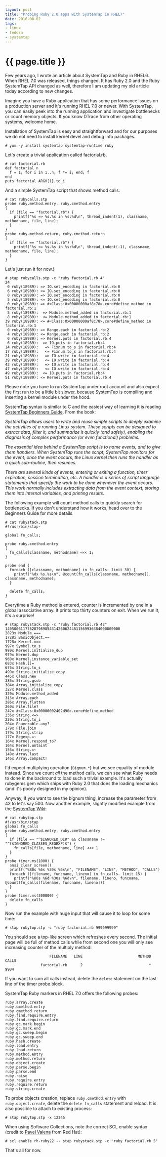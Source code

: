 ```yaml
---
layout: post
title: "Probing Ruby 2.0 apps with SystemTap in RHEL7"
date: 2016-08-02
tags:
- linux
- fedora
- systemtap
---
```

{{ page.title }}
================

Few years ago, I wrote an article about SystemTap and Ruby in RHEL6. When RHEL
7.0 was released, things changed. It has Ruby 2.0 and the Ruby SystemTap API
changed as well, therefore I am updating my old article today according to new
changes.

Imagine you have a Ruby application that has some performance issues on a
production server and it's running RHEL 7.0 or newer. With SystemTap, you can
easily peek into the running application and investigate bottlenecks or count
memory objects. If you know DTrace from other operating systems, welcome home.

Installation of SystemTap is easy and straightforward and for our purposes we
do not need to install kernel devel and debug info packages.

    # yum -y install systemtap systemtap-runtime ruby

Let's create a trivial application called factorial.rb.

    # cat factorial.rb
    def factorial n
      f = 1; for i in 1..n; f *= i; end; f
    end
    puts factorial ARGV[1].to_i

And a simple SystemTap script that shows method calls:

    # cat rubycalls.stp
    probe ruby.method.entry, ruby.cmethod.entry
    {
      if (file == "factorial.rb") {
        printf("%s => %s.%s in %s:%d\n", thread_indent(1), classname, methodname, file, line);
      }
    }
    probe ruby.method.return, ruby.cmethod.return
    {
      if (file == "factorial.rb") {
        printf("%s <= %s.%s in %s:%d\n", thread_indent(-1), classname, methodname, file, line);
      }
    }

Let's just run it for now.)

    # stap rubycalls.stp -c "ruby factorial.rb 4"
    24
     0 ruby(18989): => IO.set_encoding in factorial.rb:0
     6 ruby(18989): <= IO.set_encoding in factorial.rb:0
     0 ruby(18989): => IO.set_encoding in factorial.rb:0
     5 ruby(18989): <= IO.set_encoding in factorial.rb:0
     0 ruby(18989): => #<Class:0x00000000af8c78>.core#define_method in factorial.rb:1
     5 ruby(18989):  => Module.method_added in factorial.rb:1
     8 ruby(18989):  <= Module.method_added in factorial.rb:1
    39 ruby(18989): <= #<Class:0x00000000af8c78>.core#define_method in factorial.rb:1
     0 ruby(18989): => Range.each in factorial.rb:2
     4 ruby(18989): <= Range.each in factorial.rb:2
     0 ruby(18989): => Kernel.puts in factorial.rb:4
     6 ruby(18989):  => IO.puts in factorial.rb:4
    14 ruby(18989):   => Fixnum.to_s in factorial.rb:4
    17 ruby(18989):   <= Fixnum.to_s in factorial.rb:4
    21 ruby(18989):   => IO.write in factorial.rb:4
    39 ruby(18989):   <= IO.write in factorial.rb:4
    42 ruby(18989):   => IO.write in factorial.rb:4
    47 ruby(18989):   <= IO.write in factorial.rb:4
    49 ruby(18989):  <= IO.puts in factorial.rb:4
    51 ruby(18989): <= Kernel.puts in factorial.rb:4

Please note you have to run SystemTap under root account and also expect the
first run to be a little bit slower, because SystemTap is compiling and
inserting a kernel module under the hood.

SystemTap syntax is similar to C and the easiest way of learning it is reading [SystemTap Beginners Guide](https://access.redhat.com/documentation/en-US/Red_Hat_Enterprise_Linux/7/html/SystemTap_Beginners_Guide/). From the book:

*SystemTap allows users to write and reuse simple scripts to deeply examine the
activities of a running Linux system. These scripts can be designed to extract
data, filter it, and summarize it quickly (and safely), enabling the diagnosis
of complex performance (or even functional) problems.*

*The essential idea behind a SystemTap script is to name events, and to give
them handlers. When SystemTap runs the script, SystemTap monitors for the
event; once the event occurs, the Linux kernel then runs the handler as a quick
sub-routine, then resumes.*

*There are several kinds of events; entering or exiting a function, timer
expiration, session termination, etc. A handler is a series of script language
statements that specify the work to be done whenever the event occurs. This
work normally includes extracting data from the event context, storing them
into internal variables, and printing results.*

The following example will count method calls to quickly search for
bottlenecks. If you don't understand how it works, head over to the Beginners
Guide for more details.

    # cat rubystack.stp
    #!/usr/bin/stap·

    global fn_calls;

    probe ruby.cmethod.entry
    {
      fn_calls[classname, methodname] <<< 1;
    }

    probe end {
      foreach ([classname, methodname] in fn_calls- limit 30) {
        printf("%dx %s.%s\n", @count(fn_calls[classname, methodname]), classname, methodname);
      }

      delete fn_calls;
    }

Everytime a Ruby method is entered, counter is incremented by one in a global
associative array. It prints top thirty counters on exit. When we run it, it's
a surprise!

    # stap rubystack.stp -c "ruby factorial.rb 42"
    1405006117752879898543142606244511569936384000000000
    2823x Module.===
    1728x BasicObject.==
    1728x Kernel.===
    997x Symbol.to_s
    980x Kernel.initialize_dup
    979x Kernel.dup
    960x Kernel.instance_variable_set
    683x Hash.[]=
    676x String.to_s
    499x String.initialize_copy
    445x Class.new
    386x String.gsub
    384x Array.initialize_copy
    327x Kernel.class
    320x Module.method_added
    315x Array.each
    286x Array.flatten
    260x File.file?
    242x #<Class:0x00000002402d90>.core#define_method
    236x String.<=>
    220x String.to_i
    204x Enumerable.any?
    179x File.join
    179x String.strip
    177x Regexp.=~
    164x Kernel.respond_to?
    164x Kernel.untaint
    156x String.=~
    149x Array.last
    146x Array.compact!

I'd expect multiplying operation (`Bignum.*`) but we see equality of module
instead. Since we count *all* the method calls, we can see what Ruby needs to
done in the backround to load such a trivial example. It's actually rubygems
gem which ships with Ruby 2.0 that does the loading mechanics (and it's poorly
designed in my opinion).

Anyway, if you want to see the bignum thing, increase the parameter from 42 to
let's say 500. Now another example, slightly modified example from the [SystemTap Wiki](https://sourceware.org/systemtap/wiki/RubyMarker):

    # cat rubytop.stp
    #!/usr/bin/stap
    global fn_calls
    probe ruby.method.entry, ruby.cmethod.entry
    {
      if (file =~ "^$IGNORED_DIR" && classname !~ "^($IGNORED_CLASSES_REGEXP)$") {
        fn_calls[file, methodname, line] <<< 1
      }
    }
    probe timer.ms(1000) {
      ansi_clear_screen()
      printf("%80s %6s %30s %6s\n", "FILENAME", "LINE", "METHOD", "CALLS")
      foreach ([filename, funcname, lineno] in fn_calls- limit 15) {
        printf("%80s %6d %30s %6d\n", filename, lineno, funcname, @count(fn_calls[filename, funcname, lineno]))
      }
    }
    probe timer.ms(300000) {
      delete fn_calls
    }

Now run the example with huge input that will cause it to loop for some time:

    # stap rubytop.stp -c "ruby factorial.rb 999999999"

You should see a top-like screen which refreshes every second. The initial
page will be full of method calls while from second one you will only see
increasing counter of the multiply method:

                        FILENAME   LINE                         METHOD CALLS
                    factorial.rb      2                              *  9904

If you want to sum all calls instead, delete the `delete` statement on the
last line of the timer probe block.

SystemTap Ruby markers in RHEL 7.0 offers the following probes:

    ruby.array.create
    ruby.cmethod.entry
    ruby.cmethod.return
    ruby.find.require.entry
    ruby.find.require.return
    ruby.gc.mark.begin
    ruby.gc.mark.end
    ruby.gc.sweep.begin
    ruby.gc.sweep.end
    ruby.hash.create
    ruby.load.entry
    ruby.load.return
    ruby.method.entry
    ruby.method.return
    ruby.object.create
    ruby.parse.begin
    ruby.parse.end
    ruby.raise
    ruby.require.entry
    ruby.require.return
    ruby.string.create

To probe objects creation, replace `ruby.cmethod.entry` with
`ruby.object.create`, delete the `delete fn_calls` statement and reload. It is
also possible to attach to existing process:

    # stap rubytop.stp -x 12345

When using Software Collections, note the correct SCL enable syntax (credit to
[Pavel Valena](https://bugzilla.redhat.com/show_bug.cgi?id=1362437) from Red Hat):

    # scl enable rh-ruby22 -- stap rubystack.stp -c "ruby factorial.rb 5"

That's all for now.
